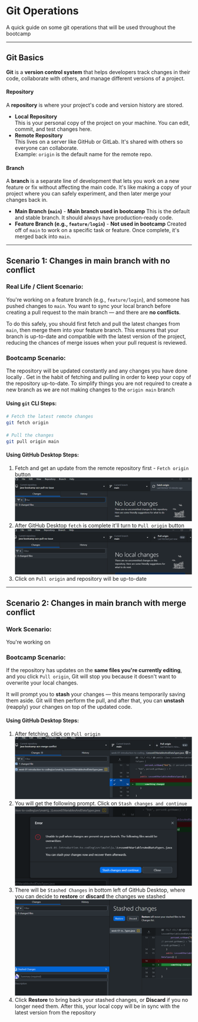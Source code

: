 # Git Operations
A quick guide on some git operations that will be used throughout the bootcamp

---
## Git Basics
**Git** is a **version control system** that helps developers track changes in their code, collaborate with others, and manage different versions of a project.
#### Repository
A **repository** is where your project's code and version history are stored.
- **Local Repository**  
  This is your personal copy of the project on your machine. You can edit, commit, and test changes here.
- **Remote Repository**  
  This lives on a server like GitHub or GitLab. It's shared with others so everyone can collaborate.  
  Example: `origin` is the default name for the remote repo.
#### Branch
A **branch** is a separate line of development that lets you work on a new feature or fix without affecting the main code. It's like making a copy of your project where you can safely experiment, and then later merge your changes back in.
- **Main Branch (`main`)**  - **Main branch used in bootcamp**
  This is the default and stable branch. It should always have production-ready code.
- **Feature Branch (e.g., `feature/login`)**  - **Not used in bootcamp**
  Created off of `main` to work on a specific task or feature. Once complete, it's merged back into `main`. 

---
## Scenario 1: Changes in main branch with no conflict

### Real Life / Client Scenario:
You're working on a feature branch (e.g., `feature/login`), and someone has pushed changes to `main`. You want to sync your local branch before creating a pull request to the main branch — and there are **no conflicts**.  

To do this safely, you should first fetch and pull the latest changes from `main`, then merge them into your feature branch. This ensures that your branch is up-to-date and compatible with the latest version of the project, reducing the chances of merge issues when your pull request is reviewed.
### Bootcamp Scenario:
The repository will be updated constantly and any changes you have done locally . Get in the habit of fetching and pulling in order to keep your copy of the repository up-to-date. To simplify things you are not required to create a new branch as we are not making changes to the `origin main` branch
#### Using `git` CLI Steps:
```bash
# Fetch the latest remote changes
git fetch origin

# Pull the changes
git pull origin main
```
#### Using GitHub Desktop Steps:
1. Fetch and get an update from the remote repository first - `Fetch origin` button
	![fetch_origin.png](fetch_origin.png)
2. After GitHub Desktop `fetch` is complete it'll turn to `Pull origin` button
	![pull_origin.png](pull_origin.png)
3. Click on `Pull origin` and repository will be up-to-date

---
## Scenario 2: Changes in main branch with merge conflict
### Work Scenario:
You're working on 
### Bootcamp Scenario:
If the repository has updates on the **same files you're currently editing**, and you click `Pull origin`, Git will stop you because it doesn't want to overwrite your local changes.

It will prompt you to **stash** your changes — this means temporarily saving them aside. Git will then perform the pull, and after that, you can **unstash** (reapply) your changes on top of the updated code.
#### Using GitHub Desktop Steps:
1. After fetching, click on `Pull origin`
	![pull_with_conflict.png](pull_with_conflict.png)
2. You will get the following prompt. Click on `Stash changes and continue`
	![conflict_prompt.png](conflict_prompt.png)
3. There will be `Stashed Changes` in bottom left of GitHub Desktop, where you can decide to **restore** or **discard** the changes we stashed
	![restore_or_discard.png](restore_or_discard.png)
4. Click **Restore** to bring back your stashed changes, or **Discard** if you no longer need them. After this, your local copy will be in sync with the latest version from the repository